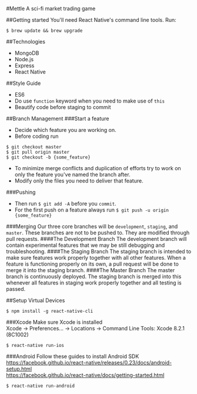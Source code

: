 #Mettle
A sci-fi market trading game

##Getting started
You'll need React Native's command line tools. Run:
```
$ brew update && brew upgrade
```

##Technologies
- MongoDB
- Node.js
- Express
- React Native

##Style Guide
- ES6
- Do use `function` keyword when you need to make use of `this`
- Beautify code before staging to commit

##Branch Management
###Start a feature
- Decide which feature you are working on.
- Before coding run
```
$ git checkout master
$ git pull origin master
$ git checkout -b {some_feature}
```
- To minimize merge conflicts and duplication of efforts try to work on only the
feature you've named the branch after.
- Modify only the files you need to deliver that feature.

###Pushing
- Then run `$ git add -A` before you `commit`.
- For the first push on a feature always run `$ git push -u origin {some_feature}`

###Merging
Our three core branches will be `development`, `staging`, and `master`. These
branches are not to be pushed to. They are modified through pull requests.
####The Development Branch
The development branch will contain experimental features that we may be still debugging
and troubleshooting.
####The Staging Branch
The staging branch is intended to make sure features work properly together with
all other features. When a feature is functioning properly on its own, a pull
request will be done to merge it into the staging branch.
####The Master Branch
The master branch is continuously deployed. The staging branch is merged into
this whenever all features in staging work properly together and all testing is
passed.

##Setup Virtual Devices
```
$ npm install -g react-native-cli
```
###Xcode
Make sure Xcode is installed <br />
Xcode -> Preferences... -> Locations -> Command Line Tools: Xcode 8.2.1 (8C1002)
```
$ react-native run-ios
```
###Android
Follow these guides to install Android SDK<br />
https://facebook.github.io/react-native/releases/0.23/docs/android-setup.html <br />
https://facebook.github.io/react-native/docs/getting-started.html 
```
$ react-native run-android
```

